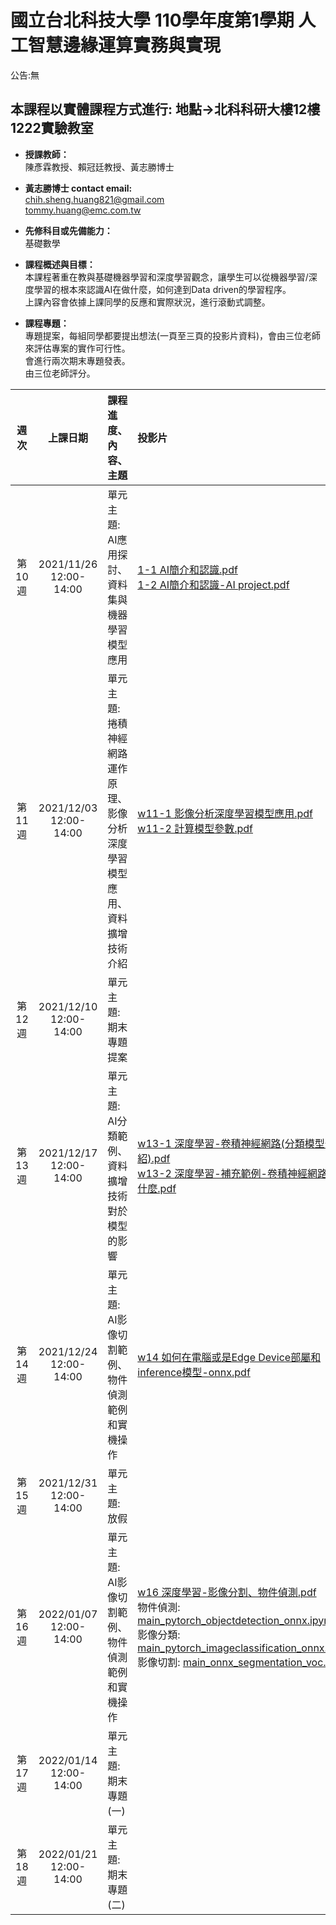 # 國立台北科技大學 110學年度第1學期 人工智慧邊緣運算實務與實現
 
公告:無<br>  

## 本課程以實體課程方式進行: 地點→北科科研大樓12樓1222實驗教室

* **授課教師：** <br>
陳彥霖教授、賴冠廷教授、黃志勝博士 <br>

* **黃志勝博士 contact email:**<br> 
chih.sheng.huang821@gmail.com<br>
tommy.huang@emc.com.tw<br>

* **先修科目或先備能力：**<br>
基礎數學<br>

* **課程概述與目標：**<br>
本課程著重在教與基礎機器學習和深度學習觀念，讓學生可以從機器學習/深度學習的根本來認識AI在做什麼，如何達到Data driven的學習程序。<br>
上課內容會依據上課同學的反應和實際狀況，進行滾動式調整。<br>

* **課程專題：**<br>
專題提案，每組同學都要提出想法(一頁至三頁的投影片資料)，會由三位老師來評估專案的實作可行性。<br>
會進行兩次期末專題發表。<br>
由三位老師評分。

 |週次|上課日期|課程進度、內容、主題|投影片|ipynb|
 |:---:|:---:|:---|:---|:---|
 |第10週|2021/11/26 <br>12:00-14:00|單元主題:<br>AI應用探討、資料集與機器學習模型應用<Br>|  [1-1 AI簡介和認識.pdf](https://github.com/TommyHuang821/NTUT_Course/tree/main/NTUT_110-1_EdgeAICourse/1-1%20AI%E7%B0%A1%E4%BB%8B%E5%92%8C%E8%AA%8D%E8%AD%98.pdf)<br> [1-2 AI簡介和認識-AI project.pdf](https://github.com/TommyHuang821/NTUT_Course/tree/main/NTUT_110-1_EdgeAICourse/1-2%20AI%E7%B0%A1%E4%BB%8B%E5%92%8C%E8%AA%8D%E8%AD%98-AI%20project.pdf)|  |
 |第11週|2021/12/03 <br>12:00-14:00|單元主題:<br>捲積神經網路運作原理、影像分析深度學習模型應用、資料擴增技術介紹| [w11-1 影像分析深度學習模型應用.pdf](https://github.com/TommyHuang821/NTUT_Course/tree/main/NTUT_110-1_EdgeAICourse/w11-1%20%E5%BD%B1%E5%83%8F%E5%88%86%E6%9E%90%E6%B7%B1%E5%BA%A6%E5%AD%B8%E7%BF%92%E6%A8%A1%E5%9E%8B%E6%87%89%E7%94%A8.pdf) <br> [w11-2 計算模型參數.pdf](https://github.com/TommyHuang821/NTUT_Course/tree/main/NTUT_110-1_EdgeAICourse/w11-2%20%E8%A8%88%E7%AE%97%E6%A8%A1%E5%9E%8B%E5%8F%83%E6%95%B8.pdf)| [w11_pytorch_operator_conv.ipynb](https://github.com/TommyHuang821/NTUT_Course/tree/main/NTUT_110-1_EdgeAICourse/w11_pytorch_operator_conv.ipynb) <br> [w11_pytorch_operators.ipynb](https://github.com/TommyHuang821/NTUT_Course/tree/main/NTUT_110-1_EdgeAICourse/w11_pytorch_operators.ipynb) <br>[w11_Pytorch_dataAug.ipynb](https://github.com/TommyHuang821/NTUT_Course/tree/main/NTUT_110-1_EdgeAICourse/w11_Pytorch_dataAug.ipynb) <br> [w11_Pytorch_dataAug_Perspective.ipynb](https://github.com/TommyHuang821/NTUT_Course/tree/main/NTUT_110-1_EdgeAICourse/w11_Pytorch_dataAug_Perspective.ipynb)|
 |第12週|2021/12/10 <br>12:00-14:00|單元主題:<br>期末專題提案|  |  |
 |第13週|2021/12/17 <br>12:00-14:00|單元主題:<br>AI分類範例、資料擴增技術對於模型的影響| [w13-1 深度學習-卷積神經網路(分類模型介紹).pdf](https://github.com/TommyHuang821/NTUT_Course/tree/main/NTUT_110-1_EdgeAICourse/w13-1%20%E6%B7%B1%E5%BA%A6%E5%AD%B8%E7%BF%92-%E5%8D%B7%E7%A9%8D%E7%A5%9E%E7%B6%93%E7%B6%B2%E8%B7%AF(%E5%88%86%E9%A1%9E%E6%A8%A1%E5%9E%8B%E4%BB%8B%E7%B4%B9).pdf) <br> [w13-2 深度學習-補充範例-卷積神經網路在看什麼.pdf](https://github.com/TommyHuang821/NTUT_Course/tree/main/NTUT_110-1_EdgeAICourse/w13-2%20%E6%B7%B1%E5%BA%A6%E5%AD%B8%E7%BF%92-%E8%A3%9C%E5%85%85%E7%AF%84%E4%BE%8B-%E5%8D%B7%E7%A9%8D%E7%A5%9E%E7%B6%93%E7%B6%B2%E8%B7%AF%E5%9C%A8%E7%9C%8B%E4%BB%80%E9%BA%BC.pdf) | [w13_Pytorch_dataAug.ipynb](https://github.com/TommyHuang821/NTUT_Course/tree/main/NTUT_110-1_EdgeAICourse/w13_Pytorch_dataAug.ipynb) <br> [w13_Pytorch_dataAug_Perspective.ipynb](https://github.com/TommyHuang821/NTUT_Course/tree/main/NTUT_110-1_EdgeAICourse/w13_Pytorch_dataAug_Perspective.ipynb) |
 |第14週|2021/12/24 <br>12:00-14:00|單元主題:<br>AI影像切割範例、物件偵測範例和實機操作|  [w14 如何在電腦或是Edge Device部屬和inference模型-onnx.pdf](https://github.com/TommyHuang821/NTUT_Course/tree/main/NTUT_110-1_EdgeAICourse/w14%20%E5%A6%82%E4%BD%95%E5%9C%A8%E9%9B%BB%E8%85%A6%E6%88%96%E6%98%AFEdge%20Device%E9%83%A8%E5%B1%AC%E5%92%8Cinference%E6%A8%A1%E5%9E%8B-onnx.pdf) | 即時偵測Sample code: <br> 物件偵測: [main_pytorch_objectdetection_onnx.py](https://github.com/TommyHuang821/NTUT_Course/tree/main/NTUT_110-1_EdgeAICourse/main_pytorch_objectdetection_onnx.py) <br> 物件偵測onnx檔和class定義檔: [YOLOv5m.onnx](https://drive.google.com/file/d/1kYPPKgIGm9XdnKogSRppPs9cKzi2GV0M/view?usp=sharing), [coco.names](https://github.com/TommyHuang821/NTUT_Course/tree/main/NTUT_110-1_EdgeAICourse/weight/coco.names) <br><br> 影像分類: [main_pytorch_ImageClassification_onnx.py](https://github.com/TommyHuang821/NTUT_Course/tree/main/NTUT_110-1_EdgeAICourse/main_pytorch_ImageClassification_onnx.py) <br> 影像分類onnx檔和class定義檔:  [mobilenetv2.onnx](https://github.com/TommyHuang821/NTUT_Course/tree/main/NTUT_110-1_EdgeAICourse/weight/mobilenetv2.onnx), [imagenet_classes.txt](https://github.com/TommyHuang821/NTUT_Course/tree/main/NTUT_110-1_EdgeAICourse/weight/imagenet_classes.txt)|
 |第15週|2021/12/31 <br>12:00-14:00|單元主題: 放假 |  |  |
 |第16週|2022/01/07 <br>12:00-14:00|單元主題:<br>AI影像切割範例、物件偵測範例和實機操作| [w16 深度學習-影像分割、物件偵測.pdf](https://github.com/TommyHuang821/NTUT_Course/tree/main/NTUT_110-1_EdgeAICourse/w16%20%E6%B7%B1%E5%BA%A6%E5%AD%B8%E7%BF%92-%E5%BD%B1%E5%83%8F%E5%88%86%E5%89%B2%E3%80%81%E7%89%A9%E4%BB%B6%E5%81%B5%E6%B8%AC.pdf)<br> 物件偵測: [main_pytorch_objectdetection_onnx.ipynb](https://github.com/TommyHuang821/NTUT_Course/tree/main/NTUT_110-1_EdgeAICourse/main_pytorch_objectdetection_onnx.ipynb) <br> 影像分類: [main_pytorch_imageclassification_onnx.ipynb](https://github.com/TommyHuang821/NTUT_Course/tree/main/NTUT_110-1_EdgeAICourse/main_pytorch_imageclassification_onnx.ipynb) <br> 影像切割: [main_onnx_segmentation_voc.ipynb](https://github.com/TommyHuang821/NTUT_Course/tree/main/NTUT_110-1_EdgeAICourse/main_onnx_segmentation_voc.ipynb)  |  |
 |第17週|2022/01/14 <br>12:00-14:00|單元主題:<br>期末專題(一)|  |  |
 |第18週|2022/01/21 <br>12:00-14:00|單元主題:<br>期末專題(二)|  |  |

 


